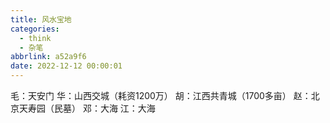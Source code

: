 ```yaml
---
title: 风水宝地
categories:
  - think
  - 杂笔
abbrlink: a52a9f6
date: 2022-12-12 00:00:01
---
```


毛：天安门
华：山西交城（耗资1200万）
胡：江西共青城（1700多亩）
赵：北京天寿园（民墓）
邓：大海
江：大海